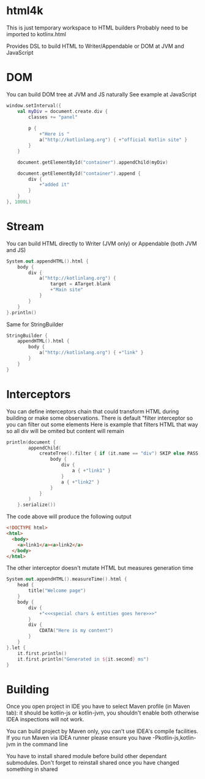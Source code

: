 # html4k
This is just temporary workspace to HTML builders
Probably need to be imported to kotlinx.html

Provides DSL to build HTML to Writer/Appendable or DOM at JVM and JavaScript


# DOM
You can build DOM tree at JVM and JS naturally
See example at JavaScript

```kotlin
window.setInterval({
    val myDiv = document.create.div {
        classes += "panel"
        
        p { 
            +"Here is "
            a("http://kotlinlang.org") { +"official Kotlin site" } 
        }
    }

    document.getElementById("container").appendChild(myDiv)

    document.getElementById("container").append {
        div {
            +"added it"
        }
    }
}, 1000L)
```

# Stream
You can build HTML directly to Writer (JVM only) or Appendable (both JVM and JS)

```kotlin
System.out.appendHTML().html {
	body {
		div {
			a("http://kotlinlang.org") {
				target = ATarget.blank
				+"Main site"
			}
		}
	}
}.println()
```

Same for StringBuilder
```kotlin
StringBuilder {
    appendHTML().html {
        body {
            a("http://kotlinlang.org") { +"link" }
        }
    }
}
```

# Interceptors
You can define interceptors chain that could transform HTML during building or make some observations.
There is default "filter interceptor so you can filter out some elements
Here is example that filters HTML that way so all div will be omited but content will remain

```kotlin
println(document {
		appendChild(
			createTree().filter { if (it.name == "div") SKIP else PASS  }.html {
				body {
					div {
						a { +"link1" }
					}
					a { +"link2" }
				}
			}
		)
	}.serialize())
```

The code above will produce the following output

```html
<!DOCTYPE html>
<html>
  <body>
    <a>link1</a><a>link2</a>
  </body>
</html>
```
The other interceptor doesn't mutate HTML but measures generation time

```kotlin
System.out.appendHTML().measureTime().html {
	head {
		title("Welcome page")
	}
	body {
		div {
			+"<<<special chars & entities goes here>>>"
		}
		div {
			CDATA("Here is my content")
		}
	}
}.let {
	it.first.println()
	it.first.println("Generated in ${it.second} ms")
}
```

# Building

Once you open project in IDE you have to select Maven profile (in Maven tab): it should be kotlin-js or kotlin-jvm, you shouldn't enable both otherwise IDEA inspections will not work.

You can build project by Maven only, you can't use IDEA's compile facilities. If you run Maven via IDEA runner please ensure you have -Pkotlin-js,kotlin-jvm in the command line

You have to install shared module before build other dependant submodules. Don't forget to reinstall shared once you have changed something in shared
